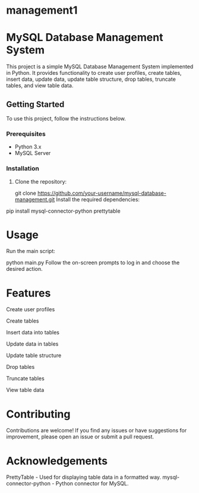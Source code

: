 # management1

# MySQL Database Management System

This project is a simple MySQL Database Management System implemented in Python. It provides functionality to create user profiles, create tables, insert data, update data, update table structure, drop tables, truncate tables, and view table data.

## Getting Started

To use this project, follow the instructions below.

### Prerequisites

- Python 3.x
- MySQL Server

### Installation

1. Clone the repository:

   git clone https://github.com/your-username/mysql-database-management.git
Install the required dependencies:


pip install mysql-connector-python prettytable
# Usage
Run the main script:


python main.py
Follow the on-screen prompts to log in and choose the desired action.

# Features
Create user profiles

Create tables

Insert data into tables

Update data in tables

Update table structure

Drop tables

Truncate tables

View table data


# Contributing
Contributions are welcome! If you find any issues or have suggestions for improvement, please open an issue or submit a pull request.

# Acknowledgements
PrettyTable - Used for displaying table data in a formatted way.
mysql-connector-python - Python connector for MySQL.
